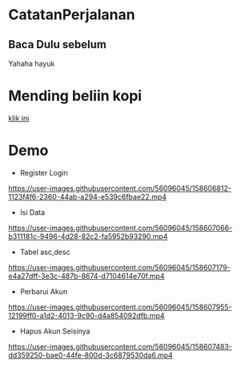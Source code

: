 # CatatanPerjalanan
## Baca Dulu sebelum
Yahaha hayuk

# Mending beliin kopi
[klik ini](https://saweria.co/ahmadfariz)

# Demo
- Register Login

https://user-images.githubusercontent.com/56096045/158606812-1123f4f6-2360-44ab-a294-e539c6fbae22.mp4

- Isi Data

https://user-images.githubusercontent.com/56096045/158607066-b311181c-9496-4d28-82c2-fa5952b93290.mp4

- Tabel asc,desc

https://user-images.githubusercontent.com/56096045/158607179-e4a27dff-3e3c-487b-8674-d7104614e70f.mp4

- Perbarui Akun

https://user-images.githubusercontent.com/56096045/158607955-12199ff0-a1d2-4013-9c90-d4a854092dfb.mp4

- Hapus Akun Seisinya

https://user-images.githubusercontent.com/56096045/158607483-dd359250-bae0-44fe-800d-3c6879530da6.mp4